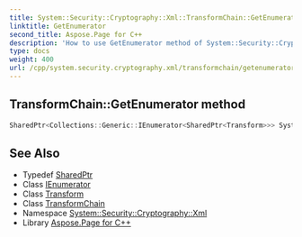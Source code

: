 ```yaml
---
title: System::Security::Cryptography::Xml::TransformChain::GetEnumerator method
linktitle: GetEnumerator
second_title: Aspose.Page for C++
description: 'How to use GetEnumerator method of System::Security::Cryptography::Xml::TransformChain class in C++.'
type: docs
weight: 400
url: /cpp/system.security.cryptography.xml/transformchain/getenumerator/
---
```

## TransformChain::GetEnumerator method




```cpp
SharedPtr<Collections::Generic::IEnumerator<SharedPtr<Transform>>> System::Security::Cryptography::Xml::TransformChain::GetEnumerator()
```

## See Also

* Typedef [SharedPtr](../../../system/sharedptr/)
* Class [IEnumerator](../../../system.collections.generic/ienumerator/)
* Class [Transform](../../transform/)
* Class [TransformChain](../)
* Namespace [System::Security::Cryptography::Xml](../../)
* Library [Aspose.Page for C++](../../../)
